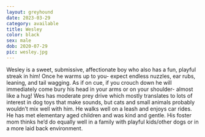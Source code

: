 ```yaml
---
layout: greyhound
date: 2023-03-29
category: available
title: Wesley
color: black
sex: male
dob: 2020-07-29
pic: wesley.jpg
---
```

Wesley is a sweet, submissive, affectionate boy who also has a fun, playful streak in him! Once he warms up to you- expect endless nuzzles, ear rubs, leaning, and tail wagging. As if on cue, if you crouch down he will immediately come bury his head in your arms or on your shoulder- almost like a hug! Wes has moderate prey drive which mostly translates to lots of interest in dog toys that make sounds, but cats and small animals probably wouldn’t mix well with him. He walks well on a leash and enjoys car rides. He has met elementary aged children and was kind and gentle. His foster mom thinks he’d do equally well in a family with playful kids/other dogs or in a more laid back environment.
